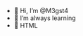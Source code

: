 - 👋 Hi, I’m @M3gst4
- 👀 I’m always learning
- 🌱 HTML

<!---
M3gst4/M3gst4 is a ✨ special ✨ repository because its `README.md` (this file) appears on your GitHub profile.
You can click the Preview link to take a look at your changes.
--->

